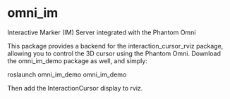 omni_im
=======

Interactive Marker (IM) Server integrated with the Phantom Omni

This package provides a backend for the interaction_cursor_rviz package, allowing you to control the 3D cursor using the Phantom Omni. Download the omni_im_demo package as well, and simply:

roslaunch omni_im_demo omni_im_demo

Then add the InteractionCursor display to rviz.

